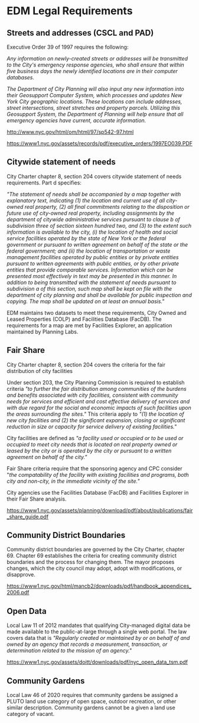 # **EDM Legal Requirements**

## Streets and addresses (CSCL and PAD)
Executive Order 39 of 1997 requires the following:

_Any information on newly-created streets or addresses will be transmitted to the City's emergency response agencies, who shall ensure that within five business days the newly identified locations are in their computer databases._

_The Department of City Planning will also input any new information into their Geosupport Computer System, which processes and updates New York City geographic locations. These locations can include addresses, street intersections, street stretches and property parcels. Utilizing this Geosupport System, the Department of Planning will help ensure that all emergency agencies have current, accurate information._

http://www.nyc.gov/html/om/html/97/sp542-97.html

https://www1.nyc.gov/assets/records/pdf/executive_orders/1997EO039.PDF

## Citywide statement of needs 
City Charter chapter 8, section 204 covers citywide statement of needs requirements. Part d specifies:

_"The statement of needs shall be accompanied by a map together with explanatory text, indicating (1) the location and current use of all city-owned real property, (2) all final commitments relating to the disposition or future use of city-owned real property, including assignments by the department of citywide administrative services pursuant to clause b of subdivision three of section sixteen hundred two, and (3) to the extent such information is available to the city, (i) the location of health and social service facilities operated by the state of New York or the federal government or pursuant to written agreement on behalf of the state or the federal government; and (ii) the location of transportation or waste management facilities operated by public entities or by private entities pursuant to written agreements with public entities, or by other private entities that provide comparable services. Information which can be presented most effectively in text may be presented in this manner. In addition to being transmitted with the statement of needs pursuant to subdivision a of this section, such map shall be kept on file with the department of city planning and shall be available for public inspection and copying. The map shall be updated on at least an annual basis."_

EDM maintains two datasets to meet these requirements, City Owned and Leased Properties (COLP) and Facilities Database (FacDB). The requirements for a map are met by Facilities Explorer, an application maintained by Planning Labs.

## Fair Share 
City Charter chapter 8, section 204 covers the criteria for the fair distribution of city facilities

Under section 203, the City Planning Commission is required to establish criteria _"to further the fair distribution among communities of the burdens and benefits associated with city facilities, consistent with community needs for services and efficient and cost effective delivery of services and with due regard for the social and economic impacts of such facilities upon the areas surrounding the sites."_ This criteria apply to _"(1) the location of new city facilities and (2) the significant expansion, closing or significant reduction in size or capacity for service delivery of existing facilities."_

City facilities are defined as _"a facility used or occupied or to be used or occupied to meet city needs that is located on real property owned or leased by the city or is operated by the city or pursuant to a written agreement on behalf of the city."_

Fair Share criteria require that the sponsoring agency and CPC consider "_the compatability of the facility with existing facilities and programs, both city and non-city, in the immediate vicinity of the site."_

City agencies use the Facilities Database (FacDB) and Facilities Explorer in their Fair Share analysis.

https://www1.nyc.gov/assets/planning/download/pdf/about/publications/fair_share_guide.pdf

## Community District Boundaries
Community district boundaries are governed by the City Charter, chapter 69. Chapter 69 establishes the criteria for creating community district boundaries and the process for changing them. The mayor proposes changes, which the city council may adopt, adopt with modifications, or disapprove.

https://www1.nyc.gov/html/mancb2/downloads/pdf/handbook_appendices_2006.pdf

## Open Data
Local Law 11 of 2012 mandates that qualifying City-managed digital data be made available to the public-at-large through a single web portal. The law covers data that is _"Regularly created or maintained by or on behalf of and owned by an agency that records a measurement, transaction, or determination related to the mission of an agency."_

https://www1.nyc.gov/assets/doitt/downloads/pdf/nyc_open_data_tsm.pdf

## Community Gardens
Local Law 46 of 2020 requires that community gardens be assigned a PLUTO land use category of open space, outdoor recreation, or other similar description. Community gardens cannot be a given a land use category of vacant.
